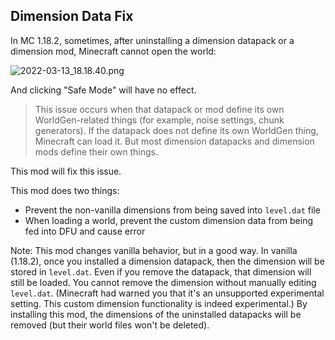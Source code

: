 ## Dimension Data Fix

In MC 1.18.2, sometimes, after uninstalling a dimension datapack or a dimension mod, Minecraft cannot open the world:

![2022-03-13_18.18.40.png](https://s2.loli.net/2022/03/13/JN7WlUrEzoyYDM9.png)

And clicking "Safe Mode" will have no effect.

> This issue occurs when that datapack or mod define its own WorldGen-related things (for example, noise settings, chunk generators). If the datapack does not define its own WorldGen thing, Minecraft can load it. But most dimension datapacks and dimension mods define their own things.

This mod will fix this issue.

This mod does two things:
* Prevent the non-vanilla dimensions from being saved into `level.dat` file
* When loading a world, prevent the custom dimension data from being fed into DFU and cause error

Note: This mod changes vanilla behavior, but in a good way. In vanilla (1.18.2), once you installed a dimension datapack, then the dimension will be stored in `level.dat`. Even if you remove the datapack, that dimension will still be loaded. You cannot remove the dimension without manually editing `level.dat`. (Minecraft had warned you that it's an unsupported experimental setting. This custom dimension functionality is indeed experimental.) By installing this mod, the dimensions of the uninstalled datapacks will be removed (but their world files won't be deleted).



